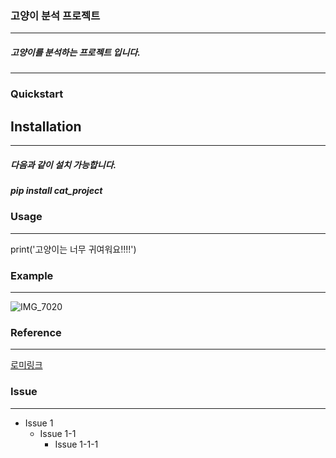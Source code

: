 ### 고양이 분석 프로젝트
----
##### 고양이를 분석하는 프로젝트 입니다.
------
### Quickstart
## Installation
---------
##### 다음과 같이 설치 가능합니다.
##### pip install cat_project
### Usage
-------
print('고양이는 너무 귀여워요!!!!')
### Example
-------
![IMG_7020](https://user-images.githubusercontent.com/80030759/121131473-d58fed00-c86a-11eb-98d3-963543f6df7b.png)


### Reference
----------
[로미링크](http://google.com, "google link")

### Issue
---------
- Issue 1
  - Issue 1-1
    - Issue 1-1-1
